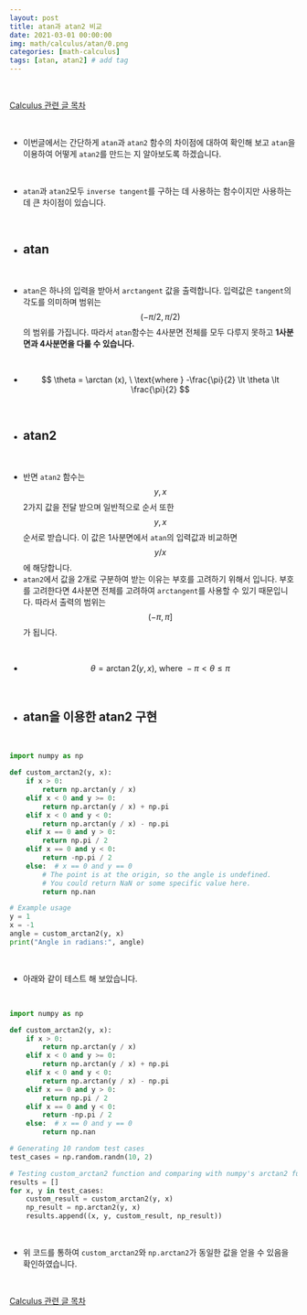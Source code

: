 ```yaml
---
layout: post
title: atan과 atan2 비교
date: 2021-03-01 00:00:00
img: math/calculus/atan/0.png
categories: [math-calculus] 
tags: [atan, atan2] # add tag
---
```


<br>

[Calculus 관련 글 목차](https://gaussian37.github.io/math-calculus-table/)

<br>

- 이번글에서는 간단하게 `atan`과 `atan2` 함수의 차이점에 대하여 확인해 보고 `atan`을 이용하여 어떻게 `atan2`를 만드는 지 알아보도록 하겠습니다.

<br>

- `atan`과 `atan2`모두 `inverse tangent`를 구하는 데 사용하는 함수이지만 사용하는 데 큰 차이점이 있습니다.

<br>

- ## **atan**

<br>

- `atan`은 하나의 입력을 받아서 `arctangent` 값을 출력합니다. 입력값은 `tangent`의 각도를 의미하며 범위는 $$ (-\pi/2 , \pi/2) $$ 의 범위를 가집니다. 따라서 `atan`함수는 4사분면 전체를 모두 다루지 못하고 **1사분면과 4사분면을 다룰 수 있습니다.**

<br>

- $$ \theta = \arctan (x), \ \text{where } -\frac{\pi}{2} \lt \theta \lt \frac{\pi}{2} $$

<br>

- ## **atan2**

<br>

- 반면 `atan2` 함수는 $$ y, x $$ 2가지 값을 전달 받으며 일반적으로 순서 또한 $$ y, x $$ 순서로 받습니다. 이 값은 1사분면에서 `atan`의 입력값과 비교하면 $$ y/x $$ 에 해당합니다.
- `atan2`에서 값을 2개로 구분하여 받는 이유는 부호를 고려하기 위해서 입니다. 부호를 고려한다면 4사분면 전체를 고려하여 `arctangent`를 사용할 수 있기 때문입니다. 따라서 출력의 범위는 $$ (-\pi, \pi] $$ 가 됩니다.

<br>

- $$ \theta = \arctan2(y, x), \ \text{where } -\pi \lt \theta \le \pi $$

<br>

- ## **atan을 이용한 atan2 구현**

<br>

```python
import numpy as np

def custom_arctan2(y, x):
    if x > 0:
        return np.arctan(y / x)
    elif x < 0 and y >= 0:
        return np.arctan(y / x) + np.pi
    elif x < 0 and y < 0:
        return np.arctan(y / x) - np.pi
    elif x == 0 and y > 0:
        return np.pi / 2
    elif x == 0 and y < 0:
        return -np.pi / 2
    else:  # x == 0 and y == 0
        # The point is at the origin, so the angle is undefined.
        # You could return NaN or some specific value here.
        return np.nan

# Example usage
y = 1
x = -1
angle = custom_arctan2(y, x)
print("Angle in radians:", angle)
```

<br>

- 아래와 같이 테스트 해 보았습니다.

<br>

```python
import numpy as np

def custom_arctan2(y, x):
    if x > 0:
        return np.arctan(y / x)
    elif x < 0 and y >= 0:
        return np.arctan(y / x) + np.pi
    elif x < 0 and y < 0:
        return np.arctan(y / x) - np.pi
    elif x == 0 and y > 0:
        return np.pi / 2
    elif x == 0 and y < 0:
        return -np.pi / 2
    else:  # x == 0 and y == 0
        return np.nan

# Generating 10 random test cases
test_cases = np.random.randn(10, 2)

# Testing custom_arctan2 function and comparing with numpy's arctan2 function
results = []
for x, y in test_cases:
    custom_result = custom_arctan2(y, x)
    np_result = np.arctan2(y, x)
    results.append((x, y, custom_result, np_result))
```

<br>

- 위 코드를 통하여 `custom_arctan2`와 `np.arctan2`가 동일한 값을 얻을 수 있음을 확인하였습니다.

<br>

[Calculus 관련 글 목차](https://gaussian37.github.io/math-calculus-table/)

<br>
